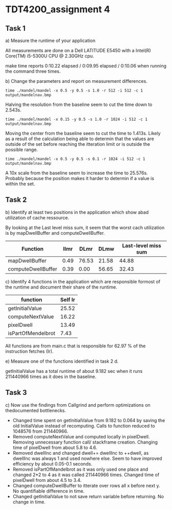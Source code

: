 # TDT4200_assignment 4

## Task 1

a) Measure the runtime of your application

All measurements are done on a Dell LATITUDE E5450 with a Intel(R) Core(TM) i5-5300U CPU @ 2.30GHz cpu.

make time reports 0:10.22 elapsed / 0:09.95 elapsed / 0:10.06 when running the command three times.

b) Change the parameters and report on measurement differences.

```
time ./mandel/mandel -x 0.5 -y 0.5 -s 1.0 -r 512 -i 512 -c 1 output/mandelnav.bmp
```
Halving the resolution from the baseline seem to cut the time down to 2.543s.

```
time ./mandel/mandel -x 0.15 -y 0.5 -s 1.0 -r 1024 -i 512 -c 1 output/mandelnav.bmp
```
Moving the center from the baseline seem to cut the time to 1.413s. Likely as a result of the calculation being able to determin that the values are outside of the set before reaching the itteration limit or is outside the possible range.

```
time ./mandel/mandel -x 0.5 -y 0.5 -s 0.1 -r 1024 -i 512 -c 1 output/mandelnav.bmp
```
A 10x scale from the baseline seem to increase the time to 25.576s. Probably because the position makes it harder to determin if a value is within the set.

## Task 2 

b) Identify at least two positions in the application which show abad utilization of cache ressource.

By looking at the Last level miss sum, it seem that the worst cach utilization is by mapDwellBuffer and computeDwellBuffer.

|Function 			| Ilmr 	| DLmr  | DLmw  | Last-level miss sum 	|
|-------------------|-------|-------|-------|-----------------------|
|mapDwellBuffer		| 0.49	| 76.53	| 21.58	|	     44.88			|
|computeDwellBuffer	| 0.39	| 0.00	| 56.65	|	     32.43			|

c) Identify 4 functions in the application which are responsible formost of the runtime and document their share of the runtime.

|	function 		|	Self Ir |
|-------------------|-----------|
| getInitialValue	| 25.52		|
| computeNextValue	| 16.22		|
| pixelDwell		| 13.49		|
| isPartOfMendelbrot| 7.43		|

All functions are from main.c that is responsible for 62.97 % of the instruction fetches (Ir). 

e) Measure one of the functions identified in task 2 d.

getInitialValue has a total runtime of about 9.182 sec when it runs 211440966 times as it does in the baseline.

## Task 3 

c)  Now  use  the  findings  from  Callgrind  and  perform  optimizations  on  thedocumented bottlenecks.

- Changed time spent on getInitialValue from 9.182 to 0.064 by saving the old InitialValue instead of recomputing. Calls to function reduced to 1048576 from 211440966.
- Removed computeNextValue and computed locally in pixelDwell. Removing unnecessary function call/ stackframe creation. Changing time of pixelDwell from about 5.8 to 4.6.
- Removed dwellInc and changed dwell+= dwellInc to ++dwell, as dwellInc was always 1 and used nowhere else. Seem to have improved efficiency by about 0.05-0.1 seconds. 
- Removed isPartOfMandelbrot as it was only used one place and changed 2*2 to 4 as it was called 211440966 times. Changed time of pixelDwell from about 4.5 to 3.4.
- Changed computeDwellBuffer to itterate over rows all x before next y. No quantifiable difference in time.
- Changed getInitialValue to not save return variable before returning. No change in time.